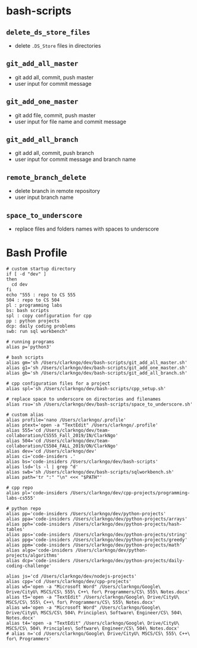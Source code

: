 # bash-scripts
## `delete_ds_store_files`
- delete `.DS_Store` files in directories

## `git_add_all_master`
- git add all, commit, push master
- user input for commit message

## `git_add_one_master`
- git add file, commit, push master
- user input for file name and commit message

## `git_add_all_branch`
- git add all, commit, push branch
- user input for commit message and branch name

## `remote_branch_delete`
- delete branch in remote repository
- user input branch name

## `space_to_underscore`
- replace files and folders names with spaces to underscore

# Bash Profile
```
# custom startup directory
if [ -d "dev" ]
then
  cd dev
fi
echo "555 : repo to CS 555
504 : repo to CS 504
pl : programming labs
bs: bash scripts
spl : copy configuration for cpp
pp : python projects
dcp: daily coding problems
swb: run sql workbench"

# running programs
alias p='python3'

# bash scripts
alias gm='sh /Users/clarkngo/dev/bash-scripts/git_add_all_master.sh'
alias g1='sh /Users/clarkngo/dev/bash-scripts/git_add_one_master.sh'
alias gb='sh /Users/clarkngo/dev/bash-scripts/git_add_all_branch.sh'

# cpp configuration files for a project
alias spl='sh /Users/clarkngo/dev/bash-scripts/cpp_setup.sh'

# replace space to underscore on directories and filenames
alias rsu='sh /Users/clarkngo/dev/bash-scripts/space_to_underscore.sh'

# custom alias
alias profile='nano /Users/clarkngo/.profile'
alias ptext='open -a "TextEdit" /Users/clarkngo/.profile'
alias 555='cd /Users/clarkngo/dev/team-collaboration/CS555_Fall_2019/IN/ClarkNgo'
alias 504='cd /Users/clarkngo/dev/team-collaboration/CS504_FALL_2019/ON/ClarkNgo'
alias dev='cd /Users/clarkngo/dev'
alias ci='code-insiders .'
alias bs='code-insiders /Users/clarkngo/dev/bash-scripts'
alias lsd='ls -l | grep ^d'
alias swb='sh /Users/clarkngo/dev/bash-scripts/sqlworkbench.sh'
alias path='tr ":" "\n" <<< "$PATH"'

# cpp repo
alias pl='code-insiders /Users/clarkngo/dev/cpp-projects/programming-labs-cs555'

# python repo
alias pp='code-insiders /Users/clarkngo/dev/python-projects'
alias ppa='code-insiders /Users/clarkngo/dev/python-projects/arrays'
alias pph='code-insiders /Users/clarkngo/dev/python-projects/hash-tables'
alias pps='code-insiders /Users/clarkngo/dev/python-projects/string'
alias ppg='code-insiders /Users/clarkngo/dev/python-projects/greedy'
alias ppm='code-insiders /Users/clarkngo/dev/python-projects/math'
alias algo='code-insiders /Users/clarkngo/dev/python-projects/algorithms'
alias dcp='code-insiders /Users/clarkngo/dev/python-projects/daily-coding-challenge'

alias js='cd /Users/clarkngo/dev/nodejs-projects'
alias cpp='cd /Users/clarkngo/dev/cpp-projects'
alias w5='open -a "Microsoft Word" /Users/clarkngo/Google\ Drive/CityU\ MSCS/CS\ 555\ C++\ for\ Programmers/CS\ 555\ Notes.docx'
alias t5='open -a "TextEdit" /Users/clarkngo/Google\ Drive/CityU\ MSCS/CS\ 555\ C++\ for\ Programmers/CS\ 555\ Notes.docx'
alias w4='open -a "Microsoft Word" /Users/clarkngo/Google\ Drive/CityU\ MSCS/CS\ 504\ Principles\ Software\ Engineer/CS\ 504\ Notes.docx'
alias t4='open -a "TextEdit" /Users/clarkngo/Google\ Drive/CityU\ MSCS/CS\ 504\ Principles\ Software\ Engineer/CS\ 504\ Notes.docx'
# alias n='cd /Users/clarkngo/Google\ Drive/CityU\ MSCS/CS\ 555\ C++\ for\ Programmers'
```

